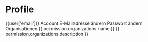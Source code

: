 <script setup>
    import LoginForm from '../components/LoginForm.vue';
    import Credentials from '../components/Credentials.vue';
    import { ref, onMounted, getCurrentInstance } from 'vue';
    import { createClient } from '@supabase/supabase-js';
    import OrganizationsAdmins from '../components/organizations/OrganizationsAdmins.vue';
    import { withBase } from 'vitepress'

    const instance = getCurrentInstance();
    const apikey = instance.appContext.config.globalProperties.$apikey;
    const url = instance.appContext.config.globalProperties.$url;

    const supabase = createClient(url, apikey);

    const data = ref({});
    const access_token = ref('');
    const jwtPayload = ref({});
    const is_admin = ref(false);
    const state_responsible = ref(null);
    const troop_id = ref(null);
    const state_responsible_name = ref(null);

    const isActive = ref(false);

    const user = ref({});
    const users_profile = ref({});
    const organization = ref({});

    const organizationsAccess = ref([]);

    function parseJwt (token) {
        var base64Url = token.split('.')[1];
        var base64 = base64Url.replace(/-/g, '+').replace(/_/g, '/');
        var jsonPayload = decodeURIComponent(window.atob(base64).split('').map(function(c) {
            return '%' + ('00' + c.charCodeAt(0).toString(16)).slice(-2);
        }).join(''));

        return JSON.parse(jsonPayload);
    };

    async function _getStateResponsibleName(stateCode){
        await supabase.schema('lookup').from('lookup_state').select('name_de, name_en').eq('code', stateCode).single().then(({ data, error }) => {
            if (error) {
                console.error(error);
                return;
            }
            state_responsible_name.value = data.name_de;
        });
    }
    /*
    const _organizationMembers = ref([]);
    async function _getOrganizationMembers(orgnaization_id){
        if (!orgnaization_id) {
            return;
        }
        await supabase.from('users_profile').select().eq('organization_id', orgnaization_id).then(({ data, error }) => {
            if (error) {
                console.error(error);
                return;
            }
            _organizationMembers.value = data;
        });
    }*/

    //async function _getOrganizationById(organizationId){
//
    //    await supabase.from('organizations').select().eq('id', organizationId).single().then(({ data, error }) => {
    //        if (error) {
    //            console.error(error);
    //            return;
    //        }
    //        organization.value = data;
    //        _getOrganizationMembers(organizationId);
    //    });
    //}
    async function _getUsersProfile(userId){
        await supabase.from('users_profile').select().eq('id', userId).single().then(({ data, error }) => {
            if (error) {
                console.error(error);
                return;
            }
            users_profile.value = data;
            _getOrganizationById(data.organization_id);
        });
    }
    async function _getOrganizations(userId){

        await supabase.from('users_permissions').select("*, organizations(*)").eq('user_id', userId).then(({ data, error }) => {
            if (error) {
                console.error(error);
                return;
            }
            organizationsAccess.value = data;
            console.log('Organizations Access:', organizationsAccess.value);
        });

    }

    onMounted(async () => {
        const { data, error } = await supabase.auth.getSession()
        if (data.session) {
            user.value = data.session.user;
            _getUsersProfile(data.session.user.id);
            _getOrganizations(data.session.user.id);
        }
    });

    const _toChangeEmail = () => {
        window.location.href = './change-email';
    };
    const _toChangePassword = () => {
        window.location.href = './reset-password';
    };
    const _toOrganization = (organization_id) => {
        window.location.href = withBase('/dashboard/organizations?organization=' + organization_id);
    };

</script>

# Profile

<v-card class="my-4">
    <v-list>
        <v-list-item>
            <template v-slot:prepend>
                <v-avatar >
                    <v-icon>mdi-account</v-icon>
                </v-avatar>
            </template>
            <v-list-item-title>{{user['email']}}</v-list-item-title>

<template v-slot:append>
<v-tooltip text="Organization Admin">
    <template v-slot:activator="{ props }">
        <v-icon
            v-if="users_profile['is_organization_admin']"
            icon="mdi-shield-crown"
            variant="text"
            v-bind="props"
        ></v-icon>
    </template>
</v-tooltip>
</template>

</v-list-item>
</v-list>
</v-card>


<v-list>
    <v-list-subheader>Account</v-list-subheader>
    <v-list-item @click="_toChangeEmail">
        <v-list-item-title>E-Mailadresse ändern</v-list-item-title>
        <v-list-item-subtitle></v-list-item-subtitle>
        <template v-slot:append>
            <v-btn
                v-if="users_profile['is_organization_admin']"
                icon="mdi-chevron-right"
                variant="text"
                v-bind="props"
            ></v-btn>
        </template>
    </v-list-item>
    <v-list-item  @click="_toChangePassword">
        <v-list-item-title>Passwort ändern</v-list-item-title>
        <v-list-item-subtitle></v-list-item-subtitle>
        <template v-slot:append>
            <v-btn
                v-if="users_profile['is_organization_admin']"
                icon="mdi-chevron-right"
                variant="text"
                v-bind="props"
            ></v-btn>
        </template>
    </v-list-item>
</v-list>

<v-card class="my-4">
    <v-list>
        <v-list-subheader>Organisationen</v-list-subheader>
        <v-list-item v-for="permission in organizationsAccess" :key="permission.id" @click="_toOrganization(permission.organizations.id)">
            <v-list-item-title>{{ permission.organizations.name }}</v-list-item-title>
            <v-list-item-subtitle>{{ permission.organizations.description }}</v-list-item-subtitle>
            <template v-slot:append>
                <v-btn
                    color="grey-lighten-1"
                    icon="mdi-information"
                    variant="text"
                ></v-btn>
            </template>
        </v-list-item>
    </v-list>
</v-card>
<LoginForm/>